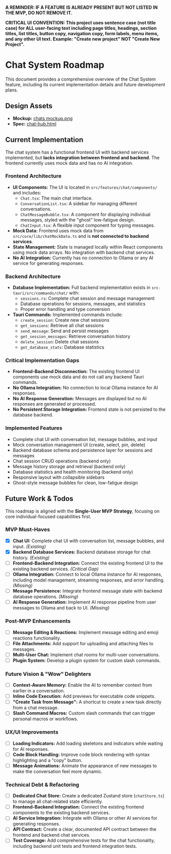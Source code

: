 **A REMINDER: IF A FEATURE IS ALREADY PRESENT BUT NOT LISTED IN THE MVP, DO NOT REMOVE IT.**

**CRITICAL UI CONVENTION: This project uses sentence case (not title case) for ALL user-facing text including page titles, headings, section titles, list titles, button copy, navigation copy, form labels, menu items, and any other UI text. Example: "Create new project" NOT "Create New Project".**

# Chat System Roadmap

This document provides a comprehensive overview of the Chat System feature, including its current implementation details and future development plans.

## Design Assets

- **Mockup:** [chats mockup.png](../../design/mockups/chats%20mockup.png)
- **Spec:** [chat-hub.html](../../design/specs/chat-hub.html)

## Current Implementation

The chat system has a functional frontend UI with backend services implemented, but **lacks integration between frontend and backend**. The frontend currently uses mock data and has no AI integration.

### Frontend Architecture

- **UI Components:** The UI is located in `src/features/chat/components/` and includes:
    - `Chat.tsx`: The main chat interface.
    - `ConversationList.tsx`: A sidebar for managing different conversations.
    - `ChatMessageBubble.tsx`: A component for displaying individual messages, styled with the "ghost" low-fatigue design.
    - `ChatInput.tsx`: A flexible input component for typing messages.
- **Mock Data:** Frontend uses mock data from `src/core/lib/chatMockData.ts` and is **not connected to backend services**.
- **State Management:** State is managed locally within React components using mock data arrays. No integration with backend chat services.
- **No AI Integration:** Currently has no connection to Ollama or any AI service for generating responses.

### Backend Architecture

- **Database Implementation:** Full backend implementation exists in `src-tauri/src/commands/chat/` with:
    - `sessions.rs`: Complete chat session and message management
    - Database operations for sessions, messages, and statistics
    - Proper error handling and type conversion
- **Tauri Commands:** Implemented commands include:
    - `create_session`: Create new chat sessions
    - `get_sessions`: Retrieve all chat sessions
    - `send_message`: Send and persist messages
    - `get_session_messages`: Retrieve conversation history
    - `delete_session`: Delete chat sessions
    - `get_database_stats`: Database statistics

### Critical Implementation Gaps

- **Frontend-Backend Disconnection:** The existing frontend UI components use mock data and do not call any backend Tauri commands.
- **No Ollama Integration:** No connection to local Ollama instance for AI responses.
- **No AI Response Generation:** Messages are displayed but no AI responses are generated or processed.
- **No Persistent Storage Integration:** Frontend state is not persisted to the database backend.

### Implemented Features

- Complete chat UI with conversation list, message bubbles, and input
- Mock conversation management UI (create, select, pin, delete)
- Backend database schema and persistence layer for sessions and messages
- Chat session CRUD operations (backend only)
- Message history storage and retrieval (backend only)
- Database statistics and health monitoring (backend only)
- Responsive layout with collapsible sidebars
- Ghost-style message bubbles for clean, low-fatigue design

## Future Work & Todos

This roadmap is aligned with the **Single-User MVP Strategy**, focusing on core individual-focused capabilities first.

### MVP Must-Haves

- [x] **Chat UI:** Complete chat UI with conversation list, message bubbles, and input. *(Existing)*
- [x] **Backend Database Services:** Backend database storage for chat history. *(Existing)*
- [ ] **Frontend-Backend Integration:** Connect the existing frontend UI to the existing backend services. *(Critical Gap)*
- [ ] **Ollama Integration:** Connect to local Ollama instance for AI responses, including model management, streaming responses, and error handling. *(Missing)*
- [ ] **Message Persistence:** Integrate frontend message state with backend database operations. *(Missing)*
- [ ] **AI Response Generation:** Implement AI response pipeline from user messages to Ollama and back to UI. *(Missing)*

### Post-MVP Enhancements

- [ ] **Message Editing & Reactions:** Implement message editing and emoji reactions functionality.
- [ ] **File Attachments:** Add support for uploading and attaching files to messages.
- [ ] **Multi-User Chat:** Implement chat rooms for multi-user conversations.
- [ ] **Plugin System:** Develop a plugin system for custom slash commands.

### Future Vision & "Wow" Delighters

- [ ] **Context-Aware Memory:** Enable the AI to remember context from earlier in a conversation.
- [ ] **Inline Code Execution:** Add previews for executable code snippets.
- [ ] **"Create Task from Message":** A shortcut to create a new task directly from a chat message.
- [ ] **Slash Command Macros:** Custom slash commands that can trigger personal macros or workflows.

### UX/UI Improvements

- [ ] **Loading Indicators:** Add loading skeletons and indicators while waiting for AI responses.
- [ ] **Code Block Handling:** Improve code block rendering with syntax highlighting and a "copy" button.
- [ ] **Message Animations:** Animate the appearance of new messages to make the conversation feel more dynamic.

### Technical Debt & Refactoring

- [ ] **Dedicated Chat Store:** Create a dedicated Zustand store (`chatStore.ts`) to manage all chat-related state efficiently.
- [ ] **Frontend-Backend Integration:** Connect the existing frontend components to the existing backend services.
- [ ] **AI Service Integration:** Integrate with Ollama or other AI services for generating responses.
- [ ] **API Contract:** Create a clear, documented API contract between the frontend and backend chat services.
- [ ] **Test Coverage:** Add comprehensive tests for the chat functionality, including backend unit tests and frontend integration tests. 